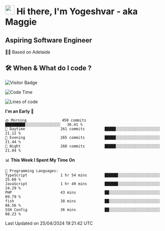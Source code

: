 <h1><img src="https://emojis.slackmojis.com/emojis/images/1531849430/4246/blob-sunglasses.gif?1531849430" width="30"/> Hi there, I'm Yogeshvar - aka Maggie</h1>

## Aspiring Software Engineer
🏂🏻  Based on Adelaide 

## 🛠 When & What do I code ?  

![Visitor Badge](https://visitor-badge.feriirawann.repl.co?username=yogeshvar&repo=yogeshvar&label=Visitors&style=plastic&color=%23457BFF&contentType=svg)

<!--START_SECTION:waka-->
![Code Time](http://img.shields.io/badge/Code%20Time-2%2C878%20hrs%2022%20mins-blue)

![Lines of code](https://img.shields.io/badge/From%20Hello%20World%20I%27ve%20Written-4.2%20million%20lines%20of%20code-blue)

**I'm an Early 🐤** 

```text
🌞 Morning                450 commits         █████████░░░░░░░░░░░░░░░░   36.41 % 
🌆 Daytime                261 commits         █████░░░░░░░░░░░░░░░░░░░░   21.12 % 
🌃 Evening                265 commits         █████░░░░░░░░░░░░░░░░░░░░   21.44 % 
🌙 Night                  260 commits         █████░░░░░░░░░░░░░░░░░░░░   21.04 % 
```


📊 **This Week I Spent My Time On** 

```text
💬 Programming Languages: 
TypeScript               1 hr 54 mins        ██████░░░░░░░░░░░░░░░░░░░   25.60 % 
JavaScript               1 hr 49 mins        ██████░░░░░░░░░░░░░░░░░░░   24.29 % 
PHP                      43 mins             ██░░░░░░░░░░░░░░░░░░░░░░░   09.79 % 
fish                     38 mins             ██░░░░░░░░░░░░░░░░░░░░░░░   08.56 % 
SSH Config               36 mins             ██░░░░░░░░░░░░░░░░░░░░░░░   08.23 % 
```


 Last Updated on 25/04/2024 19:21:42 UTC
<!--END_SECTION:waka-->
